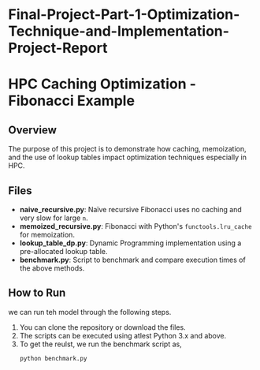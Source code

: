 # Final-Project-Part-1-Optimization-Technique-and-Implementation-Project-Report
# HPC Caching Optimization - Fibonacci Example

## Overview
The purpose of this project is to demonstrate how caching, memoization, and the use of lookup tables impact optimization techniques especially in HPC. 

## Files
- **naive_recursive.py**: Naïve recursive Fibonacci uses no caching and very slow for large `n`.
- **memoized_recursive.py**: Fibonacci with Python's `functools.lru_cache` for memoization.
- **lookup_table_dp.py**: Dynamic Programming implementation using a pre-allocated lookup table.
- **benchmark.py**: Script to benchmark and compare execution times of the above methods.

## How to Run
we can run teh model through the following steps. 
1. You can clone the repository or download the files.
2. The scripts can be executed using atlest Python 3.x and above.
3. To get the reulst, we run the benchmark script as,
    ```bash
    python benchmark.py
    ```
